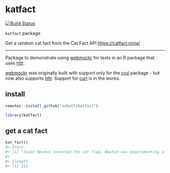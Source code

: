 katfact
=======



[![Build Status](https://travis-ci.com/sckott/katfact.svg?branch=master)](https://travis-ci.com/sckott/katfact)

`katfact` package

Get a random cat fact from the Cat Fact API <https://catfact.ninja/>


----

Package to demonstrate using [webmockr][] for tests in an R package that uses [httr][].

[webmockr][] was originally built with support only for the [crul][] package - but now also supports [httr][]. Support for [curl][] is in the works.

## install


```r
remotes::install_github("sckott/katfact")
```


```r
library(katfact)
```

## get a cat fact


```r
kat_fact()
#> $fact
#> [1] "Isaac Newton invented the cat flap. Newton was experimenting in a pitch-black room. Spithead, one of his cats, kept opening the door and wrecking his experiment. The cat flap kept both Newton and Spithead happy."
#> 
#> $length
#> [1] 211
```


[webmockr]: https://github.com/ropensci/webmockr
[crul]: https://github.com/ropensci/crul
[httr]: https://github.com/r-lib/httr
[curl]: https://github.com/jeroen/curl

